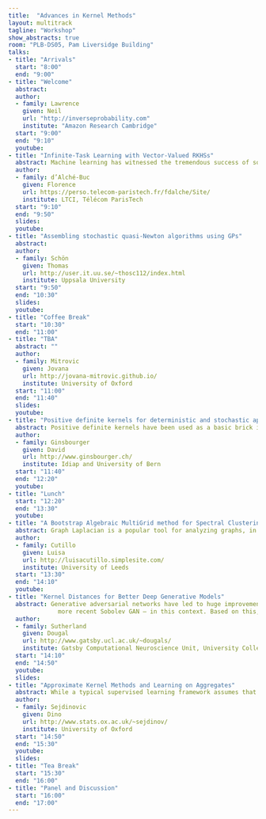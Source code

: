```yaml
---
title:  "Advances in Kernel Methods"
layout: multitrack
tagline: "Workshop"
show_abstracts: true
room: "PLB-DS05, Pam Liversidge Building"
talks:
- title: "Arrivals"
  start: "8:00"
  end: "9:00"
- title: "Welcome"    
  abstract:
  author:
  - family: Lawrence
    given: Neil 
    url: "http://inverseprobability.com"
    institute: "Amazon Research Cambridge"   
  start: "9:00"
  end: "9:10"
  youtube:
- title: "Infinite-Task Learning with Vector-Valued RKHSs"
  abstract: Machine learning has witnessed the tremendous success of solving tasks depending on a hyperparameter. While multi-task learning is celebrated for its capacity   			  to solve jointly a finite number of tasks, learning a continuum of tasks for various loss functions is still a challenge. A promising approach, called  			  Parametric Task Learning, has paved the way in the case of piecewise-linear loss functions. We propose a generic approach, called Infinite-Task Learning, to 			  solve jointly a continuum of tasks via vector-valued RKHSs. We provide generalization guarantees to the suggested scheme and illustrate its efficiency in cost-			  sensitive classification, quantile regression and density level set estimation.
  author:
  - family: d’Alché-Buc
    given: Florence
    url: https://perso.telecom-paristech.fr/fdalche/Site/
    institute: LTCI, Télécom ParisTech
  start: "9:10"
  end: "9:50"
  slides:  
  youtube:
- title: "Assembling stochastic quasi-Newton algorithms using GPs"
  abstract:
  author:
  - family: Schön
    given: Thomas
    url: http://user.it.uu.se/~thosc112/index.html
    institute: Uppsala University
  start: "9:50" 
  end: "10:30"
  slides:  
  youtube:
- title: "Coffee Break"
  start: "10:30"
  end: "11:00"  
- title: "TBA"
  abstract: ""
  author: 
  - family: Mitrovic
    given: Jovana
    url: http://jovana-mitrovic.github.io/
    institute: University of Oxford
  start: "11:00"
  end: "11:40"
  slides:  
  youtube: 
- title: "Positive definite kernels for deterministic and stochastic approximations of (invariant) functions"
  abstract: Positive definite kernels have been used as a basic brick in function approximation, notably via the theory of reproducing kernel Hilbert spaces. In addition, they play a crucial role in 			  Gaussian process modelling through the notion of covariance. Here we consider the problem of approximating functions known to be invariant (or degenerate) under specific classes of linear 			  operators, and we present some implications in kernel methods. In particular, simulation and prediction examples are used to illustrate how GP models can incorporate a number of "structural 			  priors" including group invariances, multivariate sparsity, or harmonicity as particular cases. Based on a series of joint works primarily with Xavier Bay, Laurent Carraro, Nicolas Durrande, 			  Nicolas Lenz, Olivier Roustant and Dominic Schuhmacher.
  author:
  - family: Ginsbourger
    given: David
    url: http://www.ginsbourger.ch/
    institute: Idiap and University of Bern
  start: "11:40"
  end: "12:20"
  youtube: 
- title: "Lunch"
  start: "12:20"
  end: "13:30"
  youtube:
- title: "A Bootstrap Algebraic MultiGrid method for Spectral Clustering"
  abstract: Graph Laplacian is a popular tool for analyzing graphs, in particular in graph partitioning and clustering. Given a notion of similarity (via an adjacency matrix), graph clustering refers to 			  identifying different groups such that vertices in the same group are more similar compared to vertices across different groups. Data clustering can be reformulated in terms of a graph 			  partitioning problem when the given set of data is represented as a graph, also known as similarity graph. In this context, eigenvectors of the graph Laplacian are often used to obtain a new 			  geometric representation of the original data set which generally enhances cluster properties and improves cluster detection. In this work, we apply a bootstrap Algebraic MultiGrid (AMG) method 			  which constructs a set of vectors associated with the graph Laplacian. These vectors, referred to as algebraically smooth ones, span a low-dimensional Euclidean space which we use to represent 			  the data enabling cluster detection both in synthetic and in realistic well-clustered graphs. We show that in the case of a good quality bootstrap AMG, the computed smooth vectors employed in 			  the construction of the final AMG operator, which by construction is spectrally equivalent to the originally given graph Laplacian, accurately approximate the space in the lower portion of the 			  spectrum of the preconditioned operator. Thus, our approach can be viewed as a spectral clustering technique associated with the generalized spectral problem (Laplace operator versus the final 			  AMG operator), and hence it can be seen as an extension of the classical spectral clustering which employs a standard eigenvalue problem.
  author:
  - family: Cutillo
    given: Luisa
    url: http://luisacutillo.simplesite.com/
    institute: University of Leeds
  start: "13:30"
  end: "14:10"
  youtube: 
- title: "Kernel Distances for Better Deep Generative Models"
  abstract: Generative adversarial networks have led to huge improvements in sample quality for image generation. But their success is hindered by both practical and theoretical problems, leading to the 		     proposal of a huge number of alternative methods over the last few years. We study one class of alternatives, the MMD GAN, which uses a similar architecture to an original GAN but incorporates a   			  partial closed-form optimization in Hilbert space. We deepen the understanding of these models, with a particular focus on the behavior of gradient penalties – inspired by the WGAN-GP and the
     		  more recent Sobolev GAN – in this context. Based on this, we propose a method to constrain the gradient analytically, rather than with an additive optimization penalty. MMD GANs with additive 			  gradient penalties improve on the existing state-of-the-art WGAN-GP; our new method, the Scaled MMD GAN, does even better on unsupervised image generation on CelebA and ImageNet.
  author:
  - family: Sutherland 
    given: Dougal
    url: http://www.gatsby.ucl.ac.uk/~dougals/
    institute: Gatsby Computational Neuroscience Unit, University College London  
  start: "14:10"
  end: "14:50"
  youtube: 
  slides:
- title: "Approximate Kernel Methods and Learning on Aggregates"
  abstract: While a typical supervised learning framework assumes that the inputs and the outputs are measured at the same levels of granularity, many applications only have access to outputs at a much 			  coarser (aggregate) level. Kernel embeddings of distributions are well established as useful tools for fully nonparametric hypothesis testing, but they also found applications in learning and 			  predicting on distributional inputs corresponding to such aggregate outputs. I will describe the use of large-scale approximations to kernel embeddings in the context of Bayesian approaches to 			  learning on aggregates, as well as a variational approach using Gaussian processes and its application in fine-scale spatial modelling of disease.
  author:
  - family: Sejdinovic
    given: Dino
    url: http://www.stats.ox.ac.uk/~sejdinov/
    institute: University of Oxford
  start: "14:50"
  end: "15:30"
  youtube: 
  slides:
- title: "Tea Break"
  start: "15:30"
  end: "16:00"
- title: "Panel and Discussion"
  start: "16:00"
  end: "17:00"
---
```

